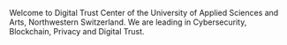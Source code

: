 Welcome to Digital Trust Center of the University of Applied Sciences and Arts, Northwestern Switzerland.
We are leading in Cybersecurity, Blockchain, Privacy and Digital Trust. 

